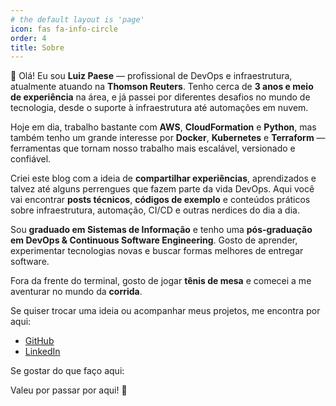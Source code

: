 ```yaml
---
# the default layout is 'page'
icon: fas fa-info-circle
order: 4
title: Sobre
---
```


👋 Olá! Eu sou **Luiz Paese** — profissional de DevOps e infraestrutura, atualmente atuando na **Thomson Reuters**. Tenho cerca de **3 anos e meio de experiência** na área, e já passei por diferentes desafios no mundo de tecnologia, desde o suporte à infraestrutura até automações em nuvem.

Hoje em dia, trabalho bastante com **AWS**, **CloudFormation** e **Python**, mas também tenho um grande interesse por **Docker**, **Kubernetes** e **Terraform** — ferramentas que tornam nosso trabalho mais escalável, versionado e confiável.

Criei este blog com a ideia de **compartilhar experiências**, aprendizados e talvez até alguns perrengues que fazem parte da vida DevOps. Aqui você vai encontrar **posts técnicos**, **códigos de exemplo** e conteúdos práticos sobre infraestrutura, automação, CI/CD e outras nerdices do dia a dia.

Sou **graduado em Sistemas de Informação** e tenho uma **pós-graduação em DevOps & Continuous Software Engineering**. Gosto de aprender, experimentar tecnologias novas e buscar formas melhores de entregar software.

Fora da frente do terminal, gosto de jogar **tênis de mesa** e comecei a me aventurar no mundo da **corrida**.

Se quiser trocar uma ideia ou acompanhar meus projetos, me encontra por aqui:

- [GitHub](https://github.com/luizpaese)
- [LinkedIn](https://www.linkedin.com/in/luizpaese)

Se gostar do que faço aqui:
<script type="text/javascript" src="https://cdnjs.buymeacoffee.com/1.0.0/button.prod.min.js" data-name="bmc-button" data-slug="luizpaese" data-color="#FFDD00" data-emoji="☕"  data-font="Cookie" data-text="Buy me a coffee" data-outline-color="#000000" data-font-color="#000000" data-coffee-color="#ffffff" ></script>

Valeu por passar por aqui! 🚀
